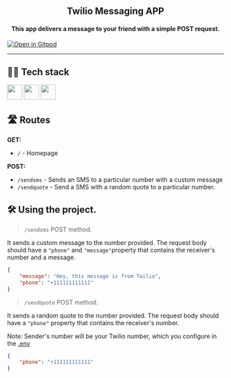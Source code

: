 <div align="center">
<h2>Twilio Messaging APP</h2>
<h4>This app delivers a message to your friend with a simple POST request.</h4>
</div>

[![Open in Gitpod](https://gitpod.io/button/open-in-gitpod.svg)](https://gitpod.io/#https://github.com/Pradumnasaraf/Twilio-messaging-app/)

---

## 👨‍💻 Tech stack

<!-- prettier-ignore -->
<img height="35px" src="https://user-images.githubusercontent.com/51878265/185637172-96ca680f-8d4f-4d7f-939b-e9978ccedb4e.png">  <img height="35px" src="https://user-images.githubusercontent.com/51878265/185637188-8f6888e6-9fd4-46fb-8f21-ad83c4d3537c.png">  <img height="35px" src="https://user-images.githubusercontent.com/51878265/185637193-86c58c70-d00e-42a3-9cc1-1f717f6f7309.png">

## 🛣️ Routes

**GET:**

- `/` - Homepage

**POST:**

- `/sendsms` - Sends an SMS to a particular number with a custom message
- `/sendquote` - Send a SMS with a random quote to a particular number.

## 🛠️ Using the project.

> `/sendsms` POST method.

It sends a custom message to the number provided. The request body should have a `"phone"` and `"message"`property that contains the receiver's number and a message.

<!-- Note: Sender's number will be your Twilio number, which you configure in the [.env](/.env_sample) -->

```JSON
{
    "message": "Hey, this message is from Twilio",
    "phone": "+111111111111"
}
```

> `/sendquote` POST method.

It sends a random quote to the number provided. The request body should have a `"phone"` property that contains the receiver's number.

Note: Sender's number will be your Twilio number, which you configure in the [.env](/.env_sample)

```JSON
{
    "phone": "+111111111111"
}
```
